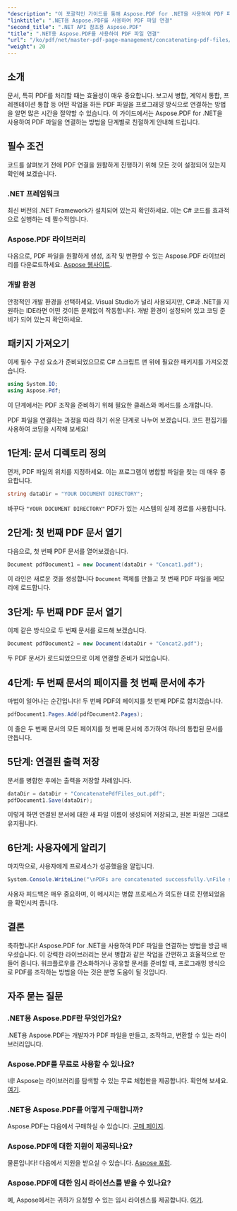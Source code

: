 ```yaml
---
"description": "이 포괄적인 가이드를 통해 Aspose.PDF for .NET을 사용하여 PDF 파일을 효율적으로 연결하는 방법을 알아보세요. 단계별 지침을 따라 보고서와 계약서를 원활하게 병합하세요."
"linktitle": ".NET용 Aspose.PDF를 사용하여 PDF 파일 연결"
"second_title": ".NET API 참조용 Aspose.PDF"
"title": ".NET용 Aspose.PDF를 사용하여 PDF 파일 연결"
"url": "/ko/pdf/net/master-pdf-page-management/concatenating-pdf-files/"
"weight": 20
---
```


## 소개

문서, 특히 PDF를 처리할 때는 효율성이 매우 중요합니다. 보고서 병합, 계약서 통합, 프레젠테이션 통합 등 어떤 작업을 하든 PDF 파일을 프로그래밍 방식으로 연결하는 방법을 알면 많은 시간을 절약할 수 있습니다. 이 가이드에서는 Aspose.PDF for .NET을 사용하여 PDF 파일을 연결하는 방법을 단계별로 친절하게 안내해 드립니다.

## 필수 조건

코드를 살펴보기 전에 PDF 연결을 원활하게 진행하기 위해 모든 것이 설정되어 있는지 확인해 보겠습니다.

### .NET 프레임워크

최신 버전의 .NET Framework가 설치되어 있는지 확인하세요. 이는 C# 코드를 효과적으로 실행하는 데 필수적입니다.

### Aspose.PDF 라이브러리

다음으로, PDF 파일을 원활하게 생성, 조작 및 변환할 수 있는 Aspose.PDF 라이브러리를 다운로드하세요. [Aspose 웹사이트](https://releases.aspose.com/pdf/net/).

### 개발 환경

안정적인 개발 환경을 선택하세요. Visual Studio가 널리 사용되지만, C#과 .NET을 지원하는 IDE라면 어떤 것이든 문제없이 작동합니다. 개발 환경이 설정되어 있고 코딩 준비가 되어 있는지 확인하세요.

## 패키지 가져오기

이제 필수 구성 요소가 준비되었으므로 C# 스크립트 맨 위에 필요한 패키지를 가져오겠습니다.

```csharp
using System.IO;
using Aspose.Pdf;
```

이 단계에서는 PDF 조작을 준비하기 위해 필요한 클래스와 메서드를 소개합니다.

PDF 파일을 연결하는 과정을 따라 하기 쉬운 단계로 나누어 보겠습니다. 코드 편집기를 사용하여 코딩을 시작해 보세요!

## 1단계: 문서 디렉토리 정의

먼저, PDF 파일의 위치를 지정하세요. 이는 프로그램이 병합할 파일을 찾는 데 매우 중요합니다.

```csharp
string dataDir = "YOUR DOCUMENT DIRECTORY";
```

바꾸다 `"YOUR DOCUMENT DIRECTORY"` PDF가 있는 시스템의 실제 경로를 사용합니다.

## 2단계: 첫 번째 PDF 문서 열기

다음으로, 첫 번째 PDF 문서를 열어보겠습니다.

```csharp
Document pdfDocument1 = new Document(dataDir + "Concat1.pdf");
```

이 라인은 새로운 것을 생성합니다 `Document` 객체를 만들고 첫 번째 PDF 파일을 메모리에 로드합니다.

## 3단계: 두 번째 PDF 문서 열기

이제 같은 방식으로 두 번째 문서를 로드해 보겠습니다.

```csharp
Document pdfDocument2 = new Document(dataDir + "Concat2.pdf");
```

두 PDF 문서가 로드되었으므로 이제 연결할 준비가 되었습니다.

## 4단계: 두 번째 문서의 페이지를 첫 번째 문서에 추가

마법이 일어나는 순간입니다! 두 번째 PDF의 페이지를 첫 번째 PDF로 합치겠습니다.

```csharp
pdfDocument1.Pages.Add(pdfDocument2.Pages);
```

이 줄은 두 번째 문서의 모든 페이지를 첫 번째 문서에 추가하여 하나의 통합된 문서를 만듭니다.

## 5단계: 연결된 출력 저장

문서를 병합한 후에는 출력을 저장할 차례입니다.

```csharp
dataDir = dataDir + "ConcatenatePdfFiles_out.pdf";
pdfDocument1.Save(dataDir);
```

이렇게 하면 연결된 문서에 대한 새 파일 이름이 생성되어 저장되고, 원본 파일은 그대로 유지됩니다.

## 6단계: 사용자에게 알리기

마지막으로, 사용자에게 프로세스가 성공했음을 알립니다.

```csharp
System.Console.WriteLine("\nPDFs are concatenated successfully.\nFile saved at " + dataDir);
```

사용자 피드백은 매우 중요하며, 이 메시지는 병합 프로세스가 의도한 대로 진행되었음을 확인시켜 줍니다.

## 결론

축하합니다! Aspose.PDF for .NET을 사용하여 PDF 파일을 연결하는 방법을 방금 배우셨습니다. 이 강력한 라이브러리는 문서 병합과 같은 작업을 간편하고 효율적으로 만들어 줍니다. 워크플로우를 간소화하거나 공유할 문서를 준비할 때, 프로그래밍 방식으로 PDF를 조작하는 방법을 아는 것은 분명 도움이 될 것입니다.

## 자주 묻는 질문

### .NET용 Aspose.PDF란 무엇인가요?  
.NET용 Aspose.PDF는 개발자가 PDF 파일을 만들고, 조작하고, 변환할 수 있는 라이브러리입니다.

### Aspose.PDF를 무료로 사용할 수 있나요?  
네! Aspose는 라이브러리를 탐색할 수 있는 무료 체험판을 제공합니다. 확인해 보세요. [여기](https://releases.aspose.com/).

### .NET용 Aspose.PDF를 어떻게 구매합니까?  
Aspose.PDF는 다음에서 구매하실 수 있습니다. [구매 페이지](https://purchase.aspose.com/buy).

### Aspose.PDF에 대한 지원이 제공되나요?  
물론입니다! 다음에서 지원을 받으실 수 있습니다. [Aspose 포럼](https://forum.aspose.com/c/pdf/10).

### Aspose.PDF에 대한 임시 라이선스를 받을 수 있나요?  
예, Aspose에서는 귀하가 요청할 수 있는 임시 라이센스를 제공합니다. [여기](https://purchase.aspose.com/temporary-license/).